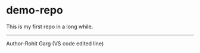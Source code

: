 # demo-repo
This is my first repo in a long while.
<br>
<hr>
Author-Rohit Garg (VS code edited line)

